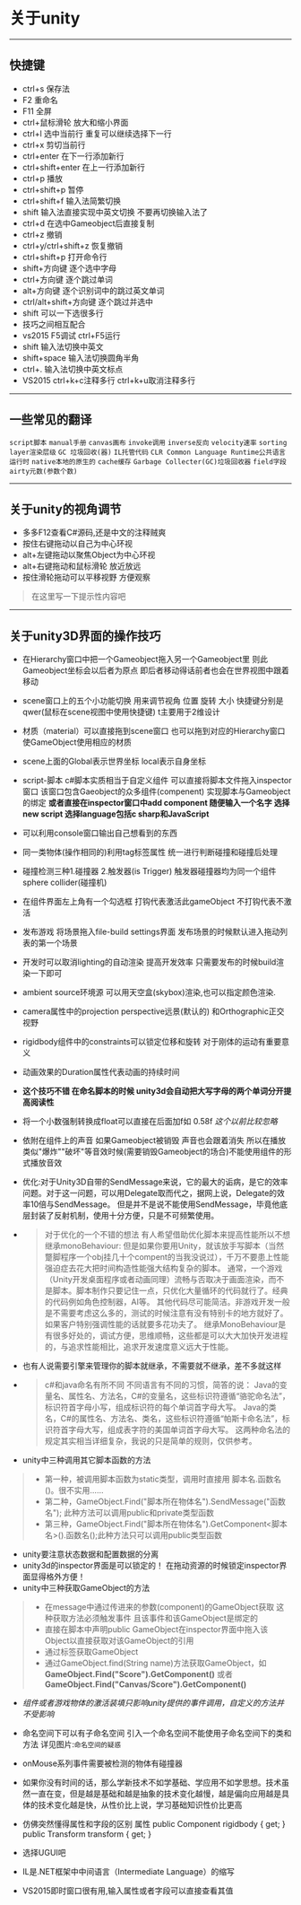 # 关于unity
---
## 快捷键    
* ctrl+s 保存法
* F2 重命名
* F11 全屏
* ctrl+鼠标滑轮 放大和缩小界面
* ctrl+l 选中当前行 重复可以继续选择下一行
* ctrl+x 剪切当前行
* ctrl+enter 在下一行添加新行
* ctrl+shift+enter 在上一行添加新行
* ctrl+p 播放
* ctrl+shift+p 暂停
* ctrl+shift+f 输入法简繁切换
* shift 输入法直接实现中英文切换 不要再切换输入法了
* ctrl+d 在选中Gameobject后直接复制
* ctrl+z 撤销
* ctrl+y/ctrl+shift+z 恢复撤销
* ctrl+shift+p 打开命令行
* shift+方向键 逐个选中字母
* ctrl+方向键 逐个跳过单词
* alt+方向键 逐个识别词中的跳过英文单词
* ctrl/alt+shift+方向键 逐个跳过并选中
* shift 可以一下选很多行
* 技巧之间相互配合
* vs2015 F5调试 ctrl+F5运行
* shift 输入法切换中英文
* shift+space 输入法切换圆角半角
* ctrl+. 输入法切换中英文标点
* VS2015 ctrl+k+c注释多行 ctrl+k+u取消注释多行
---
## 一些常见的翻译
`script脚本` `manual手册` `canvas画布` `invoke调用` `inverse反向` `velocity速率` `sorting layer渲染层级` `GC 垃圾回收(器)` `IL托管代码`  `CLR Common Language Runtime公共语言运行时` `native本地的原生的` `cache缓存` `Garbage Collecter(GC)垃圾回收器` `field字段` `airty元数(参数个数)`
***
## 关于unity的视角调节
* 多多F12查看C#源码,还是中文的注释贼爽
* 按住右键拖动以自己为中心环视
* alt+左键拖动以聚焦Object为中心环视
* alt+右键拖动和鼠标滑轮 放近放远
* 按住滑轮拖动可以平移视野 方便观察
> 在这里写一下提示性内容吧

***
## 关于unity3D界面的操作技巧
* 在Hierarchy窗口中把一个Gameobject拖入另一个Gameobject里 则此Gameobject坐标会以后者为原点 即后者移动得话前者也会在世界视图中跟着移动
* scene窗口上的五个小功能切换 用来调节视角 位置 旋转 大小 快捷键分别是qwer(鼠标在scene视图中使用快捷键) t主要用于2维设计
* 材质（material）可以直接拖到scene窗口 也可以拖到对应的Hierarchy窗口 使GameObject使用相应的材质
* scene上面的Global表示世界坐标 local表示自身坐标
* script-脚本 c#脚本实质相当于自定义组件 可以直接将脚本文件拖入inspector窗口 该窗口包含Gaeobject的众多组件(compenent) 实现脚本与Gameobject的绑定 **或者直接在inspector窗口中add component 随便输入一个名字 选择new script 选择language包括c sharp和JavaScript**
* 可以利用console窗口输出自己想看到的东西
* 同一类物体(操作相同的)利用tag标签属性 统一进行判断碰撞和碰撞后处理
* 碰撞检测三种1.碰撞器 2.触发器(is Trigger) 触发器碰撞器均为同一个组件sphere collider(碰撞机)
* 在组件界面左上角有一个勾选框 打钩代表激活此gameObject 不打钩代表不激活
* 发布游戏 将场景拖入file-build settings界面 发布场景的时候默认进入拖动列表的第一个场景
* 开发时可以取消lighting的自动渲染 提高开发效率 只需要发布的时候build渲染一下即可
* ambient source环境源 可以用天空盒(skybox)渲染,也可以指定颜色渲染.
* camera属性中的projection perspective远景(默认的) 和Orthographic正交视野
* rigidbody组件中的constraints可以锁定位移和旋转 对于刚体的运动有重要意义
* 动画效果的Duration属性代表动画的持续时间
* **这个技巧不错 在命名脚本的时候 unity3d会自动把大写字母的两个单词分开提高阅读性**
* 将一个小数强制转换成float可以直接在后面加f如 0.58f *这个以前比较忽略*
* 依附在组件上的声音 如果Gameobject被销毁 声音也会跟着消失 所以在播放类似"爆炸""破坏"等音效时候(需要销毁Gameobject的场合)不能使用组件的形式播放音效
* 优化:对于Unity3D自带的SendMessage来说，它的最大的诟病，是它的效率问题。对于这一问题，可以用Delegate取而代之，据网上说，Delegate的效率10倍与SendMessage。
但是并不是说不能使用SendMessage，毕竟他底层封装了反射机制，使用十分方便，只是不可频繁使用。
* >对于优化的一个不错的想法 有人希望借助优化脚本来提高性能所以不想继承monoBehaviour:
但是如果你要用Unity，就该放手写脚本（当然蹩脚程序一个obj挂几十个compent的当我没说过），千万不要患上性能强迫症去花大把时间构造性能强大结构复杂的脚本。
通常，一个游戏（Unity开发桌面程序或者动画同理）流畅与否取决于画面渲染，而不是脚本。脚本制作只要记住一点，只优化大量循环的代码就行了。经典的代码例如角色控制器，AI等。
其他代码尽可能简洁。非游戏开发一般是不需要考虑这么多的，测试的时候注意有没有特别卡的地方就好了。如果客户特别强调性能的话就要多花功夫了。
继承MonoBehaviour是有很多好处的，调试方便，思维顺畅，这些都是可以大大加快开发进程的，与追求性能相比，追求开发速度意义远大于性能。
* 也有人说需要引擎来管理你的脚本就继承，不需要就不继承，差不多就这样
* >c#和java命名有所不同
不同语言有不同的习惯，简答的说：
Java的变量名、属性名、方法名，C#的变量名，这些标识符遵循“骆驼命名法”，标识符首字母小写，组成标识符的每个单词首字母大写。
Java的类名，C#的属性名、方法名、类名，这些标识符遵循“帕斯卡命名法”，标识符首字母大写，组成表字符的美国单词首字母大写。
这两种命名法的规定其实相当详细复杂，我说的只是简单的规则，仅供参考。

* unity中三种调用其它脚本函数的方法
>* 第一种，被调用脚本函数为static类型，调用时直接用  脚本名.函数名()。很不实用……
>* 第二种，GameObject.Find("脚本所在物体名").SendMessage("函数名");  此种方法可以调用public和private类型函数
>* 第三种，GameObject.Find("脚本所在物体名").GetComponent<脚本名>().函数名();此种方法只可以调用public类型函数

* unity要注意状态数据和配置数据的分离
* unity3d的inspector界面是可以锁定的！ 在拖动资源的时候锁定inspector界面显得格外方便！
* unity中三种获取GameObject的方法
>* 在message中通过传进来的参数(component)的GameObject获取 这种获取方法必须触发事件 且该事件和该GameObject是绑定的
>* 直接在脚本中声明public GameObject在inspector界面中拖入该Object以直接获取对该GameObject的引用
>* 通过标签获取GameObject
>* 通过GameObject.find(String name)方法获取GameObject，如 **GameObject.Find("Score").GetComponent<Text>()** 或者 **GameObject.Find("Canvas/Score").GetComponent<Text>()**

* *组件或者游戏物体的激活装填只影响unity提供的事件调用，自定义的方法并不受影响*

* 命名空间下可以有子命名空间 引入一个命名空间不能使用子命名空间下的类和方法 详见图片:`命名空间的疑惑`
* onMouse系列事件需要被检测的物体有碰撞器

* 如果你没有时间的话，那么学新技术不如学基础、学应用不如学思想。技术虽然一直在变，但是越是基础和越是抽象的技术变化越慢，越是偏向应用越是具体的技术变化越是快，从性价比上说，学习基础知识性价比更高


* 仿佛突然懂得属性和字段的区别 属性
      public Component rigidbody { get; }
      public Transform transform { get; }

* 选择UGUI吧
* IL是.NET框架中中间语言（Intermediate Language）的缩写
* VS2015即时窗口很有用,输入属性或者字段可以直接查看其值
